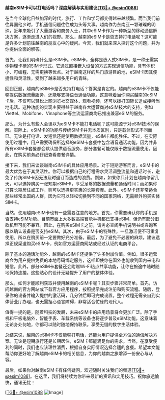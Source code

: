 **越南eSIM卡可以打电话吗？深度解读与实用建议[[TG💪+ @esim1088](https://t.me/s/esim1088)]**

在当今全球化日益加深的时代，旅行、工作和学习都变得越来越频繁。而当我们前往异国他乡时，手机通信问题往往成为头等大事。越南作为东南亚一颗璀璨的明珠，近年来吸引了大量游客和商务人士，其中eSIM卡作为一种新型的移动通信解决方案，逐渐走进人们的视野。那么，越南的eSIM卡是否支持打电话呢？这可能是许多计划前往越南的朋友心中的疑问。今天，我们就来深入探讨这个问题，并为你提供全面的解答。

首先，让我们明确什么是eSIM卡。eSIM卡，全称是嵌入式SIM卡，是一种无需实体物理卡槽的SIM卡形式。它通过直接嵌入设备的方式实现通信功能，具有体积小、可编程、无需更换等优点。对于越南这样的热门旅游目的地，eSIM卡因其便捷性和灵活性，受到了越来越多用户的青睐。

回到正题，越南的eSIM卡是否支持打电话？答案是肯定的。越南的eSIM卡不仅能够提供数据流量服务，还能够支持语音通话功能。这意味着当你购买越南的eSIM卡后，不仅可以轻松上网浏览社交媒体、观看视频，还可以拨打国际长途或接听当地电话。这种功能的实现主要得益于越南各大运营商对eSIM技术的支持，例如Viettel、Mobifone、Vinaphone等主流运营商均已推出兼容eSIM的服务。

那么，为什么有些人会误以为eSIM卡不能打电话呢？这可能源于对eSIM技术的误解。实际上，eSIM卡的功能与传统SIM卡并无本质区别，只是载体形式不同而已。无论是打电话、发短信还是使用数据流量，eSIM卡都能胜任。不过，在实际使用过程中，用户需要确保所选择的eSIM卡套餐中包含语音通话功能。因为并非所有eSIM卡套餐都会默认提供语音服务，部分套餐可能仅限于数据流量使用。因此，在购买前务必仔细查看套餐详情。

接下来，我们来谈谈越南eSIM卡的具体应用场景。对于短期游客而言，eSIM卡的最大优势在于其灵活性。你可以根据自己的行程需求灵活调整流量和通话时长，避免了传统SIM卡因无法及时退订而造成的浪费。例如，如果你只计划在越南停留几天，可以选择购买一张短期eSIM卡，享受足够的数据流量和通话时间；而如果你打算长期居住或工作，则可以选择更实惠的长期套餐。此外，eSIM卡还非常适合那些经常出国的人群，因为它可以轻松切换到不同的国家网络，无需额外购买实体SIM卡。

当然，使用越南eSIM卡也有一些需要注意的地方。首先，你需要确认你的手机是否支持eSIM功能。目前市面上大多数高端智能手机都已支持eSIM，但仍有部分旧款机型可能不兼容。因此，在购买eSIM卡之前，请务必查阅手机说明书或咨询客服以确认设备是否支持eSIM。其次，由于eSIM卡的特殊性，一旦激活便不可重复使用，所以在购买前一定要做好充分准备。最后，为了避免不必要的麻烦，建议选择正规渠道购买eSIM卡，例如官方运营商网站或经过认证的电商平台。

除了基本的通话功能外，越南的eSIM卡还提供了许多附加价值。例如，很多运营商会为用户提供免费的本地号码绑定服务，这样即使你在国外也能收到国内来电和短信。此外，部分eSIM卡套餐还会附赠Wi-Fi热点共享功能，让你在旅途中随时随地保持连接。这些贴心的设计无疑提升了用户的整体体验。

那么，如何才能顺利获取并使用越南的eSIM卡呢？其实步骤非常简单。首先，访问越南的官方网站或下载官方应用程序，按照提示完成注册和购买流程。随后，登录你的设备并输入提供的激活码，几分钟后即可完成设置。整个过程无需亲自到实体营业厅办理，也无需担心语言障碍，非常适合忙碌的现代人。

值得一提的是，随着科技的发展，未来eSIM卡的应用场景将会更加广泛。除了手机和平板电脑外，智能手表、车载系统等设备也将逐步普及eSIM功能。这意味着无论身处何地，你都可以随时随地保持联系，享受无缝的数字生活体验。

总结来说，越南的eSIM卡不仅能够打电话，还能为用户提供全方位的通信解决方案。无论是短期旅行还是长期居住，eSIM卡都能满足你的需求。当然，在享受便利的同时，我们也应该理性消费，根据自身实际情况选择合适的套餐。希望本文能帮助你更好地了解越南eSIM卡的相关信息，为你的越南之旅增添一份安心与从容。

最后，如果你对越南eSIM卡有任何疑问，欢迎随时关注我们的频道[[TG💪+ @esim1088](https://t.me/s/esim1088)]。在这里，我们将持续为你带来最新的资讯和实用技巧。祝你旅途愉快，通讯无忧！

[[TG💪+ @esim1088](https://t.me/s/esim1088) ![Image](https://i.postimg.cc/4NQfJmqS/Snipaste-2025-05-13-00-14-12.png)]